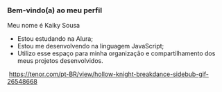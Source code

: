 ### Bem-vindo(a) ao meu perfil

Meu nome é Kaiky Sousa

- Estou estudando na Alura;
- Estou me desenvolvendo na linguagem JavaScript;
- Utilizo esse espaço para minha organização e compartilhamento dos meus projetos desenvolvidos.

![]()
https://tenor.com/pt-BR/view/hollow-knight-breakdance-sidebub-gif-26548668
